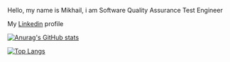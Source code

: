 Hello, my name is Mikhail, i am Software Quality Assurance Test Engineer
<p>My <a target="_blank" href="https://www.linkedin.com/in/mikhail-matskevich/">Linkedin</a> profile <p>

[![Anurag's GitHub stats](https://github-readme-stats.vercel.app/api?username=mih198830&show_icons=true&theme=algolia)](https://github.com/mih198830/github-readme-stats)

[![Top Langs](https://github-readme-stats.vercel.app/api/top-langs/?username=mih198830&langs_count=5)](https://github.com/mih198830/github-readme-stats)
